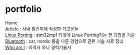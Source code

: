 # portfolio
<a href="https://kawaibutt.github.io/portfolio/index.html">Home</a>
<br/>
<a href="https://kawaibutt.github.io/portfolio/columns.html">Article</a>
 : 사내 월간지에 작성한 기고문들<br/>
<a href="https://kawaibutt.github.io/portfolio/stm32mp1.html">Linux Porting</a>
 : stm32mp1 타겟에 Linux Porting하는 전 과정을 기술<br/>
<a href="https://kawaibutt.github.io/portfolio/bluetooth.html">Bluetooth</a>
 : csr, nordic 등을 다룬 경험으로 관련 기술 자료 정리<br/>
<a href="https://kawaibutt.github.io/portfolio/resume.html">Who am I</a>
 : 이력서 아니 경력기술서<br/>
 
